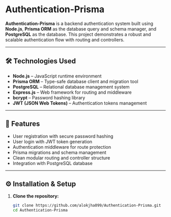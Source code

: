 # Authentication-Prisma

**Authentication-Prisma** is a backend authentication system built using **Node.js**, **Prisma ORM** as the database query and schema manager, and **PostgreSQL** as the database. This project demonstrates a robust and scalable authentication flow with routing and controllers.

---

## 🛠️ Technologies Used

- **Node.js** – JavaScript runtime environment
- **Prisma ORM** – Type-safe database client and migration tool
- **PostgreSQL** – Relational database management system
- **Express.js** – Web framework for routing and middleware
- **bcrypt** – Password hashing library
- **JWT (JSON Web Tokens)** – Authentication tokens management

---

## 🚀 Features

- User registration with secure password hashing
- User login with JWT token generation
- Authentication middleware for route protection
- Prisma migrations and schema management
- Clean modular routing and controller structure
- Integration with PostgreSQL database

---

## ⚙️ Installation & Setup

1. **Clone the repository:**

   ```bash
   git clone https://github.com/alokjha099/Authentication-Prisma.git
   cd Authentication-Prisma
